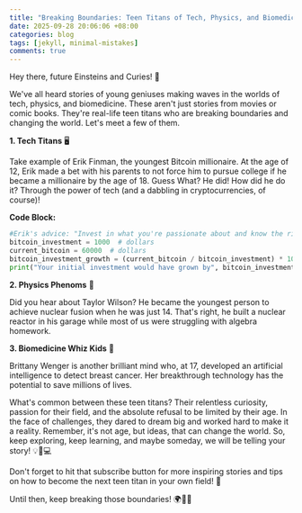 ```yaml
---
title: "Breaking Boundaries: Teen Titans of Tech, Physics, and Biomedicine!"
date: 2025-09-28 20:06:06 +08:00
categories: blog
tags: [jekyll, minimal-mistakes]
comments: true
---
```


Hey there, future Einsteins and Curies! 🚀

We've all heard stories of young geniuses making waves in the worlds of tech, physics, and biomedicine. These aren't just stories from movies or comic books. They're real-life teen titans who are breaking boundaries and changing the world. Let's meet a few of them.

**1. Tech Titans** 🖥️ 

Take example of Erik Finman, the youngest Bitcoin millionaire. At the age of 12, Erik made a bet with his parents to not force him to pursue college if he became a millionaire by the age of 18. Guess What? He did! How did he do it? Through the power of tech (and a dabbling in cryptocurrencies, of course)!

**Code Block:**
```python
#Erik's advice: "Invest in what you're passionate about and know the risks."
bitcoin_investment = 1000  # dollars
current_bitcoin = 60000  # dollars
bitcoin_investment_growth = (current_bitcoin / bitcoin_investment) * 100
print("Your initial investment would have grown by", bitcoin_investment_growth, "%")
```

**2. Physics Phenoms** 🌌 

Did you hear about Taylor Wilson? He became the youngest person to achieve nuclear fusion when he was just 14. That's right, he built a nuclear reactor in his garage while most of us were struggling with algebra homework.

**3. Biomedicine Whiz Kids** 💉

Brittany Wenger is another brilliant mind who, at 17, developed an artificial intelligence to detect breast cancer. Her breakthrough technology has the potential to save millions of lives.

What's common between these teen titans? Their relentless curiosity, passion for their field, and the absolute refusal to be limited by their age. In the face of challenges, they dared to dream big and worked hard to make it a reality. Remember, it's not age, but ideas, that can change the world. So, keep exploring, keep learning, and maybe someday, we will be telling your story! 💡🔬💻

Don't forget to hit that subscribe button for more inspiring stories and tips on how to become the next teen titan in your own field! 🔔

Until then, keep breaking those boundaries! 🌍🌟🚀
